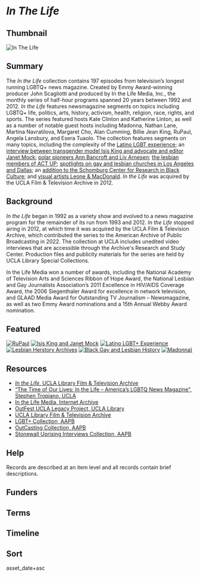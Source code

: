 # <em>In The Life</em>

## Thumbnail

![<em>In The Life</em>](https://s3.amazonaws.com/americanarchive.org/special-collections/IntheLife.png "In the Life")

## Summary

The *In the Life* collection contains 197 episodes from television’s longest running LGBTQ+ news magazine. Created by Emmy Award-winning producer John Scagliotti and produced by In the Life Media, Inc., the monthly series of half-hour programs spanned 20 years between 1992 and 2012. *In the Life* features newsmagazine segments on topics including LGBTQ+ life, politics, arts, history, activism, health, religion, race, rights, and sports. The series featured hosts Kate Clinton and Katherine Linton, as well as a number of notable guest hosts including Madonna, Nathan Lane, Martina Navratilova, Margaret Cho, Alan Cumming, Billie Jean King, RuPaul, Angela Lansbury, and Esera Tuaolo. The collection features segments on many topics, including the complexity of the [Latino LGBT experience](https://americanarchive.org/catalog/cpb-aacip-6b726b44360); an [interview between transgender model Isis King and advocate and editor Janet Mock](https://americanarchive.org/catalog/cpb-aacip-8187d94a018); [polar pioneers Ann Bancroft and Liv Arnesen](https://americanarchive.org/catalog/cpb-aacip-93eff07969c); [the lesbian members of ACT UP](https://americanarchive.org/catalog/cpb-aacip-33fd174552c); [spotlights on gay and lesbian churches in Los Angeles and Dallas](https://americanarchive.org/catalog/cpb-aacip-16335024171); an [addition to the Schomburg Center for Research in Black Culture](https://americanarchive.org/catalog/cpb-aacip-3ed99d07b35); and [visual artists Leone & MacDonald](https://americanarchive.org/catalog/cpb-aacip-81c57c396df). *In the Life* was acquired by the UCLA Film & Television Archive in 2012.

## Background

*In the Life* began in 1992 as a variety show and evolved to a news magazine program for the remainder of its run from 1993 and 2012. *In the Life* stopped airing in 2012, at which time it was acquired by the UCLA Film & Television Archive, which contributed the series to the American Archive of Public Broadcasting in 2022. The collection at UCLA includes unedited video interviews that are accessible through the Archive's Research and Study Center. Production files and publicity materials for the series are held by UCLA Library Special Collections.

In the Life Media won a number of awards, including the National Academy of Television Arts and Sciences Ribbon of Hope Award, the National Lesbian and Gay Journalists Association’s 2011 Excellence in HIV/AIDS Coverage Award, the 2006 Siegenthaler Award for excellence in network television, and GLAAD Media Award for Outstanding TV Journalism – Newsmagazine, as well as two Emmy Award nominations and a 15th Annual Webby Award nomination. 

## Featured

[![RuPaul](https://s3.amazonaws.com/americanarchive.org/special-collections/cpb-aacip-a4a8a6cc7bb.jpg)](/catalog/cpb-aacip-a4a8a6cc7bb)
[![Isis King and Janet Mock](https://s3.amazonaws.com/americanarchive.org/special-collections/cpb-aacip-8187d94a018.jpg)](/catalog/cpb-aacip-8187d94a018)
[![Latino LGBT+ Experience](https://s3.amazonaws.com/americanarchive.org/special-collections/cpb-aacip-6b726b44360.jpg)](/catalog/cpb-aacip-6b726b44360)
[![Lesbian Herstory Archives](https://s3.amazonaws.com/americanarchive.org/special-collections/cpb-aacip-39698e157df.jpg)](/catalog/cpb-aacip-39698e157df)
[![Black Gay and Lesbian History](https://s3.amazonaws.com/americanarchive.org/special-collections/cpb-aacip-3ed99d07b35.jpg)](/catalog/cpb-aacip-3ed99d07b35)
[![Madonna](https://s3.amazonaws.com/americanarchive.org/special-collections/cpb-aacip-10a03687bba.jpg))](/catalog/cpb-aacip-10a03687bba)

## Resources

- [*In the Life*, UCLA Library Film & Television Archive](https://www.cinema.ucla.edu/collections/inthelife)
- [“The Time of Our Lives: In the Life – America’s LGBTQ News Magazine”, Stephen Tropiano, UCLA](https://www.cinema.ucla.edu/collections/inthelife/history/time-of-our-lives)
- [In the Life Media, Internet Archive](https://web.archive.org/web/20131214130531/http://www.itlmedia.org/)
- [OutFest UCLA Legacy Project, UCLA Library](https://www.cinema.ucla.edu/collections/outfest-ucla-legacy-project)
- [UCLA Library Film & Television Archive](https://www.cinema.ucla.edu)
- [LGBT+ Collection, AAPB](https://americanarchive.org/special_collections/lgbt)
- [OutCasting Collection, AAPB](https://americanarchive.org/special_collections/outcasting)
- [Stonewall Uprising Interviews Collection, AAPB](https://americanarchive.org/special_collections/stonewall-uprising-interviews)

## Help

Records are described at an item level and all records contain brief descriptions.

## Funders

## Terms

## Timeline

## Sort

asset_date+asc

